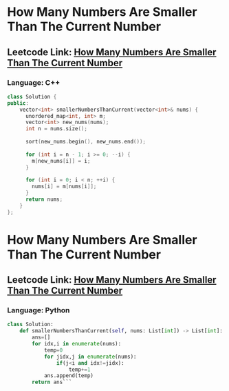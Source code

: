# How Many Numbers Are Smaller Than The Current Number

## Leetcode Link: [How Many Numbers Are Smaller Than The Current Number](https://leetcode.com/problems/how-many-numbers-are-smaller-than-the-current-number/)
### Language: C++

```cpp
class Solution {
public:
    vector<int> smallerNumbersThanCurrent(vector<int>& nums) {
      unordered_map<int, int> m;
      vector<int> new_nums(nums);
      int n = nums.size();
      
      sort(new_nums.begin(), new_nums.end());
      
      for (int i = n - 1; i >= 0; --i) {
        m[new_nums[i]] = i;
      }
      
      for (int i = 0; i < n; ++i) {
        nums[i] = m[nums[i]];
      }
      return nums;
    }
};

```



# How Many Numbers Are Smaller Than The Current Number

## Leetcode Link: [How Many Numbers Are Smaller Than The Current Number](https://leetcode.com/problems/how-many-numbers-are-smaller-than-the-current-number/)
### Language: Python

```py
class Solution:
    def smallerNumbersThanCurrent(self, nums: List[int]) -> List[int]:
        ans=[]
        for idx,i in enumerate(nums):
            temp=0
            for jidx,j in enumerate(nums):
                if(j<i and idx!=jidx):
                    temp+=1
            ans.append(temp)
        return ans```



